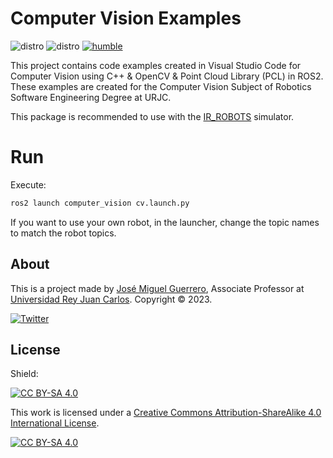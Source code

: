 # Computer Vision Examples

![distro](https://img.shields.io/badge/Ubuntu%2022-Jammy%20Jellyfish-green)
![distro](https://img.shields.io/badge/ROS2-Humble-blue)
[![humble](https://github.com/jmguerreroh/computer_vision/actions/workflows/master.yaml/badge.svg?branch=humble)](https://github.com/jmguerreroh/computer_vision/actions/workflows/master.yaml)

This project contains code examples created in Visual Studio Code for Computer Vision using C++ & OpenCV & Point Cloud Library (PCL) in ROS2. These examples are created for the Computer Vision Subject of Robotics Software Engineering Degree at URJC.

This package is recommended to use with the [IR_ROBOTS](https://github.com/IntelligentRoboticsLabs/ir_robots.git) simulator.

# Run

Execute:
```bash
ros2 launch computer_vision cv.launch.py
```
If you want to use your own robot, in the launcher, change the topic names to match the robot topics.

## About

This is a project made by [José Miguel Guerrero], Associate Professor at [Universidad Rey Juan Carlos].
Copyright &copy; 2023.

[![Twitter](https://img.shields.io/badge/follow-@jm__guerrero-green.svg)](https://twitter.com/jm__guerrero)

## License

Shield: 

[![CC BY-SA 4.0][cc-by-sa-shield]][cc-by-sa]

This work is licensed under a
[Creative Commons Attribution-ShareAlike 4.0 International License][cc-by-sa].

[![CC BY-SA 4.0][cc-by-sa-image]][cc-by-sa]

[cc-by-sa]: http://creativecommons.org/licenses/by-sa/4.0/
[cc-by-sa-image]: https://licensebuttons.net/l/by-sa/4.0/88x31.png
[cc-by-sa-shield]: https://img.shields.io/badge/License-CC%20BY--SA%204.0-lightgrey.svg

[Universidad Rey Juan Carlos]: https://www.urjc.es/
[José Miguel Guerrero]: https://sites.google.com/view/jmguerrero
